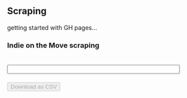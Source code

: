 ## Scraping
getting started with GH pages…

### Indie on the Move scraping
<input id="starting-url" style="margin: 20px 0; width: 80%" />
<button id="start-button" disabled>Download as CSV</button>

<script src="https://cdn.jsdelivr.net/npm/lodash@4.17.21/lodash.min.js"></script>
<script src="https://cdnjs.cloudflare.com/ajax/libs/PapaParse/5.3.1/papaparse.min.js"></script>
<script src="iotm/scrape.js"></script>
